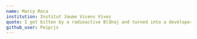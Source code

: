 ```yaml
---
name: Marcy Roca
institution: Institut Jaume Vicens Vives
quote: I got bitten by a radioactive Blåhaj and turned into a developer.
github_user: Peiprjs
---
```

